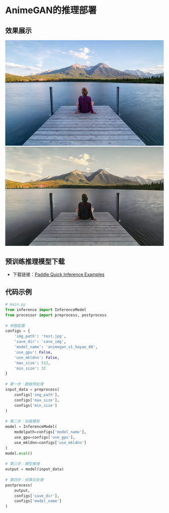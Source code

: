 # **AnimeGAN的推理部署**
## 效果展示
![输入图像](./test.jpg)
![输出图像](./save_img/animegan_v1_hayao_60.jpg)

## 预训练推理模型下载
* 下载链接：[Paddle Quick Inference Examples](https://aistudio.baidu.com/aistudio/datasetdetail/66517)

## 代码示例
```python
# main.py
from inference import InferenceModel
from processor import preprocess, postprocess

# 参数配置
configs = {
    'img_path': 'test.jpg',
    'save_dir': 'save_img',
    'model_name': 'animegan_v1_hayao_60',
    'use_gpu': False,
    'use_mkldnn': False,
    'max_size': 512,
    'min_size': 32
}

# 第一步：数据预处理
input_data = preprocess(
    configs['img_path'], 
    configs['max_size'],  
    configs['min_size']
)

# 第二步：加载模型
model = InferenceModel(
    modelpath=configs['model_name'], 
    use_gpu=configs['use_gpu'], 
    use_mkldnn=configs['use_mkldnn']
)
model.eval()

# 第三步：模型推理
output = model(input_data)

# 第四步：结果后处理
postprocess(
    output, 
    configs['save_dir'],
    configs['model_name']
)
```
